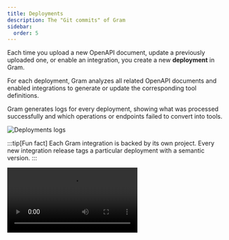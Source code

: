 ```yaml
---
title: Deployments
description: The "Git commits" of Gram
sidebar:
  order: 5
---
```


Each time you upload a new OpenAPI document, update a previously uploaded one, or enable an integration, you create a new **deployment** in Gram.

For each deployment, Gram analyzes all related OpenAPI documents and enabled integrations to generate or update the corresponding tool definitions.

Gram generates logs for every deployment, showing what was processed successfully and which operations or endpoints failed to convert into tools.

![Deployments logs](/img/concepts/deployments/failed-deployment-logs.png)

:::tip[Fun fact]
Each Gram integration is backed by its own project. Every new integration release tags a particular deployment with a semantic version.
:::

<div class="flex justify-center">
  <video controls>
    <source src="/videos/getting_started.mp4" type="video/mp4">
    Your browser does not support the video tag.
  </video>
</div>
